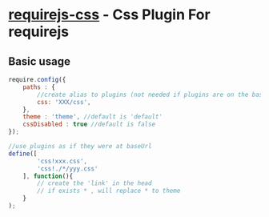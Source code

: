 [requirejs-css](https://github.com/leoxie/requirejs-css/wiki) - Css Plugin For requirejs
==================================================

Basic usage
--------------------------------------
```js
require.config({
    paths : {
        //create alias to plugins (not needed if plugins are on the baseUrl)
        css: 'XXX/css',
    },
    theme : 'theme', //default is 'default'
    cssDisabled : true //default is false
});

//use plugins as if they were at baseUrl
define([
        'css!xxx.css',
        'css!./*/yyy.css'
    ], function(){
        // create the 'link' in the head 
        // if exists * , will replace * to theme 
    }
);
```